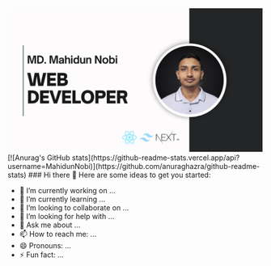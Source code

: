 <img src="https://github.com/MahidunNobi/MahidunNobi/blob/main/GitHub-Banner.png" alt="Mahidun GitHub README header image">
[![Anurag's GitHub stats](https://github-readme-stats.vercel.app/api?username=MahidunNobi)](https://github.com/anuraghazra/github-readme-stats)
### Hi there 👋
Here are some ideas to get you started:

- 🔭 I’m currently working on ...
- 🌱 I’m currently learning ...
- 👯 I’m looking to collaborate on ...
- 🤔 I’m looking for help with ...
- 💬 Ask me about ...
- 📫 How to reach me: ...
- 😄 Pronouns: ...
- ⚡ Fun fact: ...

